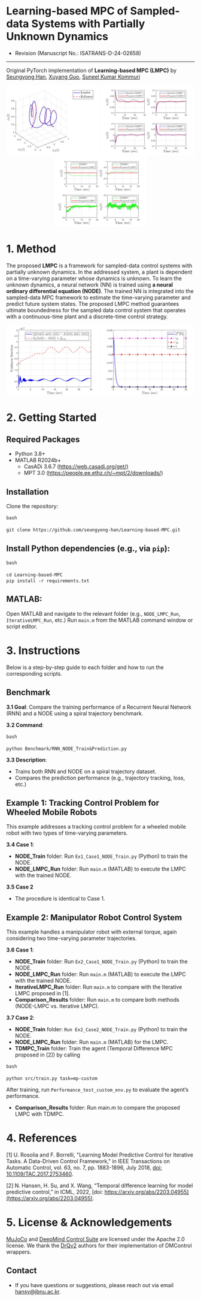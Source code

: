# Learning-based MPC of Sampled-data Systems with Partially Unknown Dynamics 
- Revision (Manuscript No.: ISATRANS-D-24-02658)


----

Original PyTorch implementation of **Learning-based MPC (LMPC)** by [Seungyong Han](https://sites.google.com/view/jbnu-dscl), [Xuyang Guo](https://ieeexplore.ieee.org/author/37089890974), [Suneel Kumar Kommuri](https://scholar.google.com/citations?user=JZT4bIYAAAAJ&hl=ko)

<p align="center">
  <img src="Figures/03_Ex1_Case1_Leader_Follower_Trajectory.jpg" width="250" />
  <img src="Figures/12_Ex2_Case1_NODE_MPC_ILMPC_State.jpg" width="250" />
  <img src="Figures/19_Ex2_Case2_NODE_MPC_TDMPC_State.jpg" width="250" />
</p>

# 1. Method

The proposed **LMPC** is a framework for sampled-data control systems with partially unknown dynamics. In the addressed system, a plant is dependent on a time-varying parameter whose dynamics is unknown. To learn the unknown dynamics, a neural network (NN) is trained using **a neural ordinary differential equation (NODE)**. The trained NN is integrated into the sampled-data MPC framework to estimate the time-varying parameter and predict future system states. The proposed LMPC method guarantees ultimate boundedness for the sampled data control system that operates with a continuous-time plant and a discrete-time control strategy.

<p align="center">
  <img src="Figures/16_Ex2_Case1_Dynamics_Errors.jpg" width="250" />
  <img src="Figures/17_Ex2_Case1_Ultimate_Boundedness.jpg" width="250" />
</p>

# 2. Getting Started
## Required Packages
- Python 3.8+
- MATLAB R2024b+
  - CasADi 3.6.7 (https://web.casadi.org/get/)
  - MPT 3.0 (https://people.ee.ethz.ch/~mpt/2/downloads/)

## Installation
Clone the repository:
```
bash

git clone https://github.com/seungyong-han/Learning-based-MPC.git
```

## Install Python dependencies (e.g., via ```pip```):
```
bash

cd Learning-based-MPC
pip install -r requirements.txt
```

## MATLAB:
Open MATLAB and navigate to the relevant folder (e.g., ```NODE_LMPC_Run```, ```IterativeLMPC_Run```, etc.)
Run ```main.m``` from the MATLAB command window or script editor.

# 3. Instructions
Below is a step-by-step guide to each folder and how to run the corresponding scripts.

## Benchmark
**3.1 Goal**: Compare the training performance of a Recurrent Neural Network (RNN) and a NODE using a spiral trajectory benchmark.

**3.2 Command**:
```
bash

python Benchmark/RNN_NODE_Train&Prediction.py
```
**3.3 Description**:
- Trains both RNN and NODE on a spiral trajectory dataset.
- Compares the prediction performance (e.g., trajectory tracking, loss, etc.)

## Example 1: Tracking Control Problem for Wheeled Mobile Robots
This example addresses a tracking control problem for a wheeled mobile robot with two types of time-varying parameters.

**3.4 Case 1**:
- **NODE_Train** folder: Run ```Ex1_Case1_NODE_Train.py``` (Python) to train the NODE.
- **NODE_LMPC_Run** folder: Run ```main.m``` (MATLAB) to execute the LMPC with the trained NODE.

**3.5 Case 2**
- The procedure is identical to Case 1.

## Example 2: Manipulator Robot Control System
This example handles a manipulator robot with external torque, again considering two time-varying parameter trajectories.

**3.6 Case 1**:
- **NODE_Train** folder: Run ```Ex2_Case1_NODE_Train.py``` (Python) to train the NODE.
- **NODE_LMPC_Run** folder: Run ```main.m``` (MATLAB) to execute the LMPC with the trained NODE.
- **IterativeLMPC_Run** folder: Run ```main.m``` to compare with the Iterative LMPC proposed in [1].
- **Comparison_Results** folder: Run ```main.m``` to compare both methods (NODE-LMPC vs. Iterative LMPC).

**3.7 Case 2**:
- **NODE_Train** folder: ```Run Ex2_Case2_NODE_Train.py``` (Python) to train the NODE.
- **NODE_LMPC_Run** folder: Run ```main.m``` (MATLAB) for the LMPC.
- **TDMPC_Train** folder: Train the agent (Temporal Difference MPC proposed in [2]) by calling
```
bash

python src/train.py task=mp-custom
```
After training, run ```Performance_test_custom_env.py``` to evaluate the agent’s performance.
- **Comparison_Results** folder: Run main.m to compare the proposed LMPC with TDMPC.

# 4. References
[1] U. Rosolia and F. Borrelli, "Learning Model Predictive Control for Iterative Tasks. A Data-Driven Control Framework," in IEEE Transactions on Automatic Control, vol. 63, no. 7, pp. 1883-1896, July 2018, [doi: 10.1109/TAC.2017.2753460](https://ieeexplore.ieee.org/abstract/document/8039204).

[2] N. Hansen, H. Su, and X. Wang, “Temporal difference learning for model predictive control,” in ICML, 2022, [doi: https://arxiv.org/abs/2203.04955](https://arxiv.org/abs/2203.04955).

# 5. License & Acknowledgements

[MuJoCo](https://github.com/deepmind/mujoco) and [DeepMind Control Suite](https://github.com/deepmind/dm_control) are licensed under the Apache 2.0 license. We thank the [DrQv2](https://github.com/facebookresearch/drqv2) authors for their implementation of DMControl wrappers.

## Contact
 - If you have questions or suggestions, please reach out via email [hansy@jbnu.ac.kr](mailto:hansy@jbnu.ac.kr).


